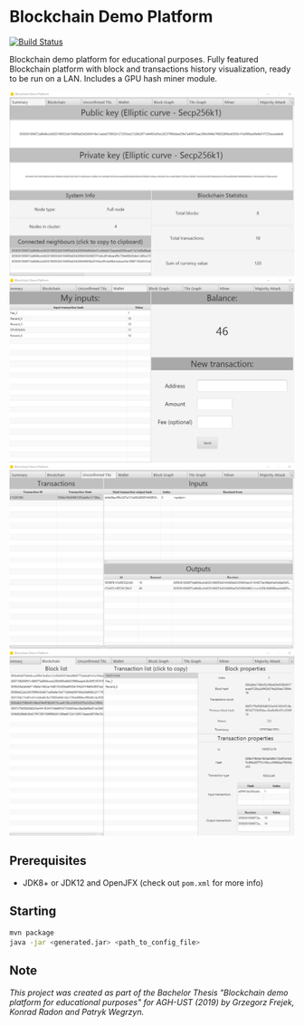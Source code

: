 # Blockchain Demo Platform
[![Build Status](https://travis-ci.org/pwegrzyn/Blockchain-Demo-Platform.svg?branch=master)](https://travis-ci.org/pwegrzyn/Blockchain-Demo-Platform)

Blockchain demo platform for educational purposes. Fully featured Blockchain platform with block and transactions history visualization, ready to be run on a LAN. Includes a GPU hash miner module.

<img src="./images/summary_view.png" width="600">

<img src="./images/wallet_view.png" width="600">

<img src="./images/unconfirmed_txs.png" width="600">

<img src="./images/blockchain_view.png" width="600">

## Prerequisites
* JDK8+ or JDK12 and OpenJFX (check out `pom.xml` for more info)

## Starting
```bash
mvn package
java -jar <generated.jar> <path_to_config_file>
```

## Note
*This project was created as part of the Bachelor Thesis "Blockchain demo platform for educational purposes" for AGH-UST (2019) by
Grzegorz Frejek, Konrad Radon and Patryk Wegrzyn.*
